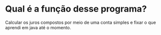 # Qual é a função desse programa?
Calcular os juros compostos por meio de uma conta simples e fixar o que aprendi em java até o momento.